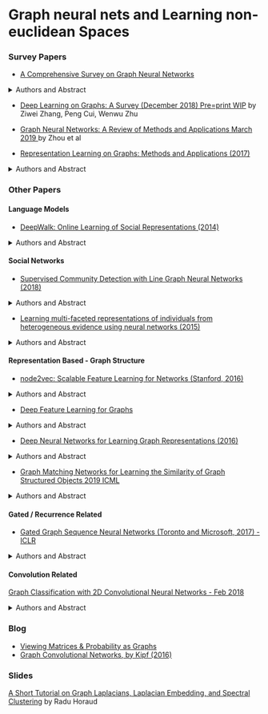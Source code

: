 # Graph neural nets and Learning non-euclidean Spaces 


### Survey Papers 

- [A Comprehensive Survey on Graph Neural Networks](https://arxiv.org/abs/1901.00596)
<details>
  <summary>Authors and Abstract</summary>

	by Zonghan Wu, Shirui Pan, Fengwen Chen, Guodong Long, Chengqi Zhang, Philip S. Yu

   <p> 
	Deep learning has revolutionized many machine learning tasks in recent years, ranging from image classification and video processing to speech recognition and natural language understanding. The data in these tasks are typically represented in the Euclidean space. However, there is an increasing number of applications where data are generated from non-Euclidean domains and are represented as graphs with complex relationships and interdependency between objects. The complexity of graph data has imposed significant challenges on existing machine learning algorithms. Recently, many studies on extending deep learning approaches for graph data have emerged. In this survey, we provide a comprehensive overview of graph neural networks (GNNs) in data mining and machine learning fields. We propose a new taxonomy to divide the state-of-the-art graph neural networks into different categories. With a focus on graph convolutional networks, we review alternative architectures that have recently been developed; these learning paradigms include graph attention networks, graph autoencoders, graph generative networks, and graph spatial-temporal networks. We further discuss the applications of graph neural networks across various domains and summarize the open source codes and benchmarks of the existing algorithms on different learning tasks. Finally, we propose potential research directions in this fast-growing field.
  </p>  
</details>


- [Deep Learning on Graphs: A Survey (December 2018) Pre=print WIP](https://arxiv.org/abs/1812.04202) 
	by Ziwei Zhang, Peng Cui, Wenwu Zhu
- [Graph Neural Networks: A Review of Methods and Applications March 2019 ](https://arxiv.org/pdf/1812.08434.pdf) 
	 by Zhou et al 

- [Representation Learning on Graphs: Methods and Applications (2017)](https://cs.stanford.edu/people/jure/pubs/graphrepresentation-ieee17.pdf)
<details>
  <summary>Authors and Abstract</summary>
	
	by William Hamilton, Rex Ying and Jure Leskovec
  <p>
	Machine learning on graphs is an important and ubiquitous task with applications ranging from drug design to friendship recommendation in social networks. The primary challenge in this domain is finding a way to represent, or encode, graph structure so that it can be easily exploited by machine learning models. Traditionally, machine learning approaches relied on user-defined heuristics to extract features encoding structural information about a graph (e.g., degree statistics or kernel functions). However, recent years have seen a surge in approaches that automatically learn to encode graph structure into low-dimensional embeddings, using techniques based on deep learning and nonlinear dimensionality reduction. Here we provide a conceptual review of key advancements in this area of representation learning on graphs, including matrix factorization-based methods, random-walk based algorithms, and graph convolutional networks. We review methods to embed individual nodes as well as approaches to embed entire (sub)graphs. In doing so, we develop a unified framework to describe these recent approaches, and we highlight a number of important applications and directions for future work.
  </p>
</details>




### Other Papers

#### Language Models 

- [DeepWalk: Online Learning of Social Representations (2014)](https://arxiv.org/pdf/1403.6652.pdf)
<details>
  <summary>Authors and Abstract</summary>

	by Bryan Perozzi, Rami Al-Rfou and Steven Skiena

  <p>
	We present DeepWalk, a novel approach for learning latent representations of vertices in a network. These latent representations encode social relations in a continuous vector space, which is easily exploited by statistical models. DeepWalk generalizes recent advancements in language modeling and unsupervised feature learning (or deep learning) from sequences of words to graphs. DeepWalk uses local information obtained from truncated random walks to learn latent representations by treating walks as the equivalent of sentences. We demonstrate DeepWalk’s latent representations on several multi-label network classification tasks for social networks such as BlogCatalog, Flickr, and YouTube. Our results show that DeepWalk outperforms challenging baselines which are allowed a global view of the network, especially in the presence of missing information. DeepWalk’s representations can provide F1 scores up to 10% higher than competing methods when labeled data is sparse. In some experiments, DeepWalk’s representations are able to outperform all baseline methods while using 60% less training data. DeepWalk is also scalable. It is an online learning algorithm which builds useful incremental results, and is trivially parallelizable. These qualities make it suitable for a broad class of real world applications such as network classification, and anomaly detection.
  </p>
</details>

#### Social Networks 

- [Supervised Community Detection with Line Graph Neural Networks (2018)](https://arxiv.org/pdf/1705.08415.pdf)
<details>
  <summary>Authors and Abstract</summary>

	by Zhengdao Chen, Lisha Li3, and Joan Bruna

  <p>
	We study data-driven methods for community detection on graphs, an inverse problem that is typically
	solved in terms of the spectrum of certain operators or via posterior inference under certain probabilistic
	graphical models. Focusing on random graph families such as the stochastic block model, recent research
	has unified both approaches and identified both statistical and computational signal-to-noise detection
	thresholds.
  </p>
</details>

- [Learning multi-faceted representations of individuals from heterogeneous evidence using neural networks (2015)](https://arxiv.org/abs/1510.05198)
<details>
  <summary>Authors and Abstract</summary>
	
	by Jiwei Li, Alan Ritter and Dan Jurafsky
  <p>
	Inferring latent attributes of people online is an important social computing task, but requires integrating the many heterogeneous sources of information available on the web. We propose learning individual representations of people using neural nets to integrate rich linguistic and network evidence gathered from social media. The algorithm is able to combine diverse cues, such as the text a person writes, their attributes (e.g. gender, employer, education, location) and social relations to other people. We show that by integrating both textual and network evidence, these representations offer improved performance at four important tasks in social media inference on Twitter: predicting (1) gender, (2) occupation, (3) location, and (4) friendships for users. Our approach scales to large datasets and the learned representations can be used as general features in and have the potential to benefit a large number of downstream tasks including link prediction, community detection, or probabilistic reasoning over social networks.
  </p>
</details>

#### Representation Based - Graph Structure  

- [node2vec: Scalable Feature Learning for Networks (Stanford, 2016)](https://arxiv.org/abs/1607.00653) 
<details>
  <summary>Authors and Abstract</summary>
	
	by Aditya Grover and Jure Leskovec
  <p>
	Prediction tasks over nodes and edges in networks require careful effort in engineering features used by learning algorithms. Recent research in the broader field of representation learning has led to significant progress in automating prediction by learning the features themselves. However, present feature learning approaches are not expressive enough to capture the diversity of connectivity patterns observed in networks. Here we propose node2vec, an algorithmic framework for learning continuous feature representations for nodes in networks. In node2vec, we learn a mapping of nodes to a low-dimensional space of features that maximizes the likelihood of preserving network neighborhoods of nodes. We define a flexible notion of a node’s network neighborhood and design a biased random walk procedure, which efficiently explores diverse neighborhoods. Our algorithm generalizes prior work which is based on rigid notions of network neighborhoods, and we argue that the added flexibility in exploring neighborhoods is the key to learning richer representations. We demonstrate the efficacy of node2vec over existing state-of-the-art techniques on multi-label classification and link prediction in several real-world networks from diverse domains. Taken together, our work represents a new way for efficiently learning state-of-the-art task-independent representations in complex networks.
  </p>
</details>


- [Deep Feature Learning for Graphs](https://arxiv.org/pdf/1704.08829.pdf)
<details>
  <summary>Authors and Abstract</summary>
	
	by Ryan A. Rossi, Rong Zhou, Nesreen K. Ahmed
  <p>
	This paper presents a general graph representation learning framework called DeepGL for learning deep node and edge representations from large (attributed) graphs. In particular, DeepGL begins by deriving a set of base features (e.g., graphlet features) and automatically learns a multi-layered hierarchical graph representation where each successive layer leverages the output from the previous layer to learn features of a higher-order.
  </p>
</details>

 
- [Deep Neural Networks for Learning Graph Representations (2016)](https://pdfs.semanticscholar.org/1a37/f07606d60df365d74752857e8ce909f700b3.pdf) 
<details>
  <summary>Authors and Abstract</summary>
	
	by Shaosheng Cao, Wei Lu and Qiongkai Xu
  <p>
	In this paper, we propose a novel model for learning graph representations, which generates a low-dimensional vector representation for each vertex by capturing the graph structural information. Different from other previous research efforts, we adopt a random surfing model to capture graph structural information directly, instead of using the samplingbased method for generating linear sequences proposed by Perozzi et al. (2014). The advantages of our approach will be illustrated from both theorical and empirical perspectives. We also give a new perspective for the matrix factorization method proposed by Levy and Goldberg (2014), in which the pointwise mutual information (PMI) matrix is considered as an analytical solution to the objective function of the skipgram model with negative sampling proposed by Mikolov et al. (2013). Unlike their approach which involves the use of the SVD for finding the low-dimensitonal projections from the PMI matrix, however, the stacked denoising autoencoder is introduced in our model to extract complex features and model non-linearities. To demonstrate the effectiveness of our model, we conduct experiments on clustering and visualization tasks, employing the learned vertex representations as features. Empirical results on datasets of varying sizes show that our model outperforms other state-of-the-art models in such tasks.
  </p>
</details>

- [Graph Matching Networks for Learning the Similarity of Graph Structured Objects 2019 ICML](https://arxiv.org/pdf/1904.12787.pdf)
<details>
  <summary>Authors and Abstract</summary>
	DeepMind: Yujia Li, Chenjie Gu, Thomas Dullien, Oriol Vinyals, Pushmeet Kohli 
  <p>
	This paper addresses the challenging problem of retrieval and matching of graph structured objects, and makes two key contributions. First, we demonstrate how Graph Neural Networks (GNN), which have emerged as an effective model for various supervised prediction problems defined on structured data, can be trained to produce embedding of graphs in vector spaces that enables efficient similarity reasoning. Second, we propose a novel Graph Matching Network model that, given a pair of graphs as input, computes a similarity score between them by jointly reasoning on the pair through a new cross-graph attention-based matching mechanism. We demonstrate the effectiveness of our models on different domains including the challenging problem of control-flow-graph based function similarity search that plays an important role in the detection of vulnerabilities in software systems. The experimental analysis demonstrates that our models are not only able to exploit structure in the context of similarity learning but they can also outperform domain-specific baseline systems that have been carefully hand-engineered for these problems.
  </p>
</details>

#### Gated / Recurrence Related  
- [Gated Graph Sequence Neural Networks (Toronto and Microsoft, 2017) - ICLR](https://arxiv.org/pdf/1511.05493.pdf) 

<details>
  <summary>Authors and Abstract</summary>
	
	by Yujia Li, Daniel Tarlow, Marc Brockschmidt and Richard Zemel
  
  <p>
	Graph-structured data appears frequently in domains including chemistry, natural language semantics, social networks, and knowledge bases. In this work, we study feature learning techniques for graph-structured inputs. Our starting point is previous work on Graph Neural Networks (Scarselli et al., 2009), which we modify to use gated recurrent units and modern optimization techniques and then extend to output sequences. The result is a flexible and broadly useful class of neural network models that has favorable inductive biases relative to purely sequence-based models (e.g., LSTMs) when the problem is graph-structured. We demonstrate the capabilities on some simple AI (bAbI) and graph algorithm learning tasks. We then show it achieves state-of-the-art performance on a problem from program verification, in which subgraphs need to be matched to abstract data structures.
  </p>
</details>

#### Convolution Related 
[Graph Classification with 2D Convolutional Neural Networks - Feb 2018](https://arxiv.org/pdf/1708.02218.pdf) 

<details>
  <summary>Authors and Abstract</summary>
  <p>
	Graph learning is currently dominated by graph kernels, which, while powerful, suffer some significant limitations. Convolutional Neural Networks (CNNs) offer a very appealing alternative, but processing graphs with CNNs is not trivial. To address this challenge, many sophisticated extensions of CNNs have recently been introduced. In this paper, we reverse the problem: rather than proposing yet another graph CNN model, we introduce a novel way to represent graphs as multi-channel image-like structures that allows them to be handled by vanilla 2D CNNs. Experiments reveal that our method is more accurate than state-of-the-art graph kernels and graph CNNs on 4 out of 6 real-world datasets (with and without continuous node attributes), and close elsewhere. Our approach is also preferable to graph kernels in terms of time complexity. Code and data are publicly available.
  </p>
</details>


### Blog 
- [Viewing Matrices & Probability as Graphs](https://www.math3ma.com/blog/matrices-probability-graphs)
- [Graph Convolutional Networks, by Kipf (2016)](http://tkipf.github.io/graph-convolutional-networks/)

### Slides  
[A Short Tutorial on Graph Laplacians, Laplacian Embedding, and Spectral Clustering](https://csustan.csustan.edu/~tom/Clustering/GraphLaplacian-tutorial.pdf)
by Radu Horaud
